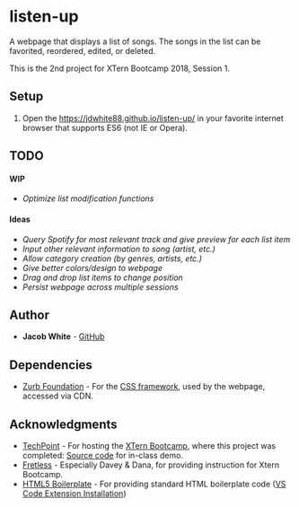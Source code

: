 # listen-up

A webpage that displays a list of songs. The songs in the list can be favorited, reordered, edited, or deleted.

This is the 2nd project for XTern Bootcamp 2018, Session 1.

## Setup
 1. Open the https://jdwhite88.github.io/listen-up/ in your favorite internet browser that supports ES6 (not IE or Opera).
 
 ## TODO
 #### WIP
 * _Optimize list modification functions_
 #### Ideas
 * _Query Spotify for most relevant track and give preview for each list item_
 * _Input other relevant information to song (artist, etc.)_
 * _Allow category creation (by genres, artists, etc.)_
 * _Give better colors/design to webpage_
 * _Drag and drop list items to change position_
 * _Persist webpage across multiple sessions_

## Author
* **Jacob White** - [GitHub](https://github.com/jdwhite88)

## Dependencies
* [Zurb Foundation](https://foundation.zurb.com/) - For the [CSS framework](https://cdnjs.cloudflare.com/ajax/libs/foundation/6.4.3/css/foundation.css), used by the webpage, accessed via CDN.

## Acknowledgments

* [TechPoint](https://techpoint.org/) - For hosting the [XTern Bootcamp](https://techpoint.org/xtern-bootcamp/), where this project was completed: [Source code](https://github.com/xtbc18s1/tatum-tots) for in-class demo.
* [Fretless](http://www.fretless.com/) - Especially Davey & Dana, for providing instruction for Xtern Bootcamp. 
* [HTML5 Boilerplate](https://github.com/sidthesloth92/vsc_html5_boilerplate) - For providing standard HTML boilerplate code ([VS Code Extension Installation](https://marketplace.visualstudio.com/items?itemName=sidthesloth.html5-boilerplate))
